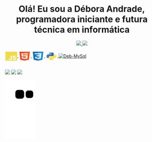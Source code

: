 <!--Extensão md = markdown, ou seja, é uma extensão de marcação-->
<!--Introdução do README-->

<h1 align="center">Olá! Eu sou a Débora Andrade, programadora iniciante e futura técnica em informática</h1>

<div align="center">
<!--Ao clicar nas imagens o usuário será redirecionado para o início do meu GitHub-->
  <a href="https://github.com/DeboraAndrade18">
  
  <!--Imagem 1 com as estatísticas e conquistas do perfil-->
  <img height="180em" src="https://github-readme-stats.vercel.app/api?username=deboraandrade18&show_icons=true&theme=radical&include_all_commits=true&count_private=true"/>
  
  <!--Imagem 2 com as linguagens mais usadas-->
  <img height="180em" src="https://github-readme-stats.vercel.app/api/top-langs/?username=deboraandrade18&layout=compact&langs_count=7&theme=radical"/>
</div>

<!--Linguagens de Programação-->
<div style="display: inline_block"><br>
  <img align="center" alt="Deb-Js" height="30" width="40" src="https://raw.githubusercontent.com/devicons/devicon/master/icons/javascript/javascript-plain.svg">
  <img align="center" alt="Deb-HTML" height="30" width="40" src="https://raw.githubusercontent.com/devicons/devicon/master/icons/html5/html5-original.svg">
  <img align="center" alt="Deb-CSS" height="30" width="40" src="https://raw.githubusercontent.com/devicons/devicon/master/icons/css3/css3-original.svg">
  <img align="center" alt="Deb-Python" height="30" width="40" src="https://raw.githubusercontent.com/devicons/devicon/master/icons/python/python-original.svg">
  <img align="center" alt="Deb-MySql" height="30" width="40" src="https://raw.githubusercontent.com/devicons/devicon /master/icons/mysql/mysql-original-wordmark.svg">
</div>
  
  ##

<!--Redes Sociais-->
<div> 
  <a href="https://br.pinterest.com/dandrade2524/" target="_blank"><img src="https://img.shields.io/badge/Pinterest-%23E60023.svg?&style=for-the-badge&logo=Pinterest&logoColor=white target="_blank"></a>
  <a href="https://www.instagram.com/debora_victoria2909/" target="_blank"><img src="https://img.shields.io/badge/-Instagram-%23E4405F?style=for-the-badge&logo=instagram&logoColor=white" target="_blank"></a>
  <a href = "mailto:deboraam2909@gmail.com"><img src="https://img.shields.io/badge/-Gmail-%23333?style=for-the-badge&logo=gmail&logoColor=white" target="_blank"></a>
  <!-- <a href="https://www.linkedin.com/in/rafaella-ballerini-45875016a" target="_blank"><img src="https://img.shields.io/badge/-LinkedIn-%230077B5?style=for-the-badge&logo=linkedin&logoColor=white" target="_blank"></a> -->
 
  ![Snake animation](https://github.com/deboraandrade18/deboraandrade18/blob/output/github-contribution-grid-snake.svg)
 
</div>
